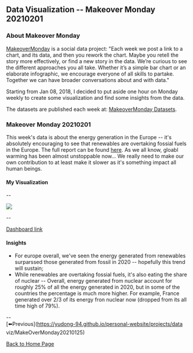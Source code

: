 <head>
  <!-- Global site tag (gtag.js) - Google Analytics -->
<script async src="https://www.googletagmanager.com/gtag/js?id=UA-112502179-1"></script>
<script>
  window.dataLayer = window.dataLayer || [];
  function gtag(){dataLayer.push(arguments);}
  gtag('js', new Date());

  gtag('config', 'UA-112502179-1');
</script>
</head>


## Data Visualization -- Makeover Monday 20210201

### About Makeover Monday

[MakeoverMonday](http://www.makeovermonday.co.uk/) is a social data project:
"Each week we post a link to a chart, and its data, and then you rework the chart.
Maybe you retell the story more effectively, or find a new story in the data.
We’re curious to see the different approaches you all take. Whether it’s a simple bar chart or an elaborate infographic, we encourage everyone of all skills to partake.
Together we can have broader conversations about and with data."

Starting from Jan 08, 2018, I decided to put aside one hour on Monday weekly to create some visualization and find some insights from the data.

The datasets are published each week at: [MakeoverMonday Datasets](http://www.makeovermonday.co.uk/data/).

### Makeover Monday 20210201

This week's data is about the energy generation in the Europe -- it's absolutely encouraging to see that renewables are overtaking fossial fuels in the Europe. The full report can be found [here](https://ember-climate.org/project/eu-power-sector-2020/). As we all know, gloabl warming has been almost unstoppable now... We really need to make our own contribution to at least make it slower as it's something impact all human beings.  

#### My Visualization

--  
<div class='tableauPlaceholder' id='viz1612240821755' style='position: relative'>
<noscript><a href='#'>
  <img alt=' ' src='https:&#47;&#47;public.tableau.com&#47;static&#47;images&#47;Ma&#47;MakeOverMonday20210201RenewablesOvertakeFossilFuelsinEurope&#47;energygenerationinEurope&#47;1_rss.png' style='border: none' />
</a></noscript>
<object class='tableauViz'  style='display:none;'>
  <param name='host_url' value='https%3A%2F%2Fpublic.tableau.com%2F' />
  <param name='embed_code_version' value='3' />
  <param name='site_root' value='' />
  <param name='name' value='MakeOverMonday20210201RenewablesOvertakeFossilFuelsinEurope&#47;energygenerationinEurope' />
  <param name='tabs' value='no' />
  <param name='toolbar' value='yes' />
  <param name='static_image' value='https:&#47;&#47;public.tableau.com&#47;static&#47;images&#47;Ma&#47;MakeOverMonday20210201RenewablesOvertakeFossilFuelsinEurope&#47;energygenerationinEurope&#47;1.png' /> 
  <param name='animate_transition' value='yes' />
  <param name='display_static_image' value='yes' />
  <param name='display_spinner' value='yes' />
  <param name='display_overlay' value='yes' />
  <param name='display_count' value='yes' />
  <param name='language' value='en' />
  <param name='filter' value='publish=yes' />
</object></div>            
<script type='text/javascript'>      
  var divElement = document.getElementById('viz1612240821755');          
  var vizElement = divElement.getElementsByTagName('object')[0];              
  if ( divElement.offsetWidth > 800 ) { vizElement.style.width='800px';vizElement.style.height='627px';} else if ( divElement.offsetWidth > 500 ) { vizElement.style.width='800px';vizElement.style.height='627px';} else { vizElement.style.width='100%';vizElement.style.height='977px';}    
  var scriptElement = document.createElement('script');                
  scriptElement.src = 'https://public.tableau.com/javascripts/api/viz_v1.js';       
  vizElement.parentNode.insertBefore(scriptElement, vizElement);           
</script>
  
--  

[Dashboard link](https://public.tableau.com/profile/yu.dong#!/vizhome/MakeOverMonday20210201RenewablesOvertakeFossilFuelsinEurope/energygenerationinEurope?publish=yes)

#### Insights
* For europe overall, we've seen the energy generated from renewables surparssed those generated from fossil in 2020 -- hopefully this trend will sustain;  
* While renewables are overtaking fossial fuels, it's also eating the share of nuclear -- Overall, energy generated from nuclear account for roughly 25% of all the energy generated in 2020, but in some of the countries the percentage is much more higher. For example, France generated over 2/3 of its energy fron nuclear now (dropped from its all time high of 79%).  

--  
[⬅️Previous](https://yudong-94.github.io/personal-website/projects/data viz/MakeOverMonday20210125)  

[Back to Home Page](https://yudong-94.github.io/personal-website/)
